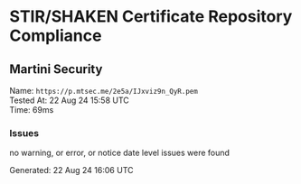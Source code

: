 # STIR/SHAKEN Certificate Repository Compliance

## Martini Security

Name: `https://p.mtsec.me/2e5a/IJxviz9n_QyR.pem`\
Tested At: 22 Aug 24 15:58 UTC\
Time: 69ms

### Issues

no warning, or error, or notice date level issues were found

Generated: 22 Aug 24 16:06 UTC